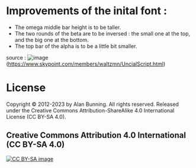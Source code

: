 # Improvements of the inital font :

- The omega middle bar height is to be taller.  
- The two rounds of the beta are to be inversed : the small one at the top, and the big one at the bottom.
- The top bar of the alpha is to be a little bit smaller.

source : 
![image](https://github.com/user-attachments/assets/a26d06ca-b371-48d1-ad40-5f2f0b4f8483)
(https://www.skypoint.com/members/waltzmn/UncialScript.html)

# License
Copyright © 2012-2023 by Alan Bunning. All rights reserved. Released under the Creative Commons Attribution-ShareAlike 4.0 International License (CC BY-SA 4.0).

## Creative Commons Attribution 4.0 International (CC BY-SA 4.0)

[![CC BY-SA image](https://licensebuttons.net/l/by-sa/4.0/88x31.png)](http://creativecommons.org/licenses/by-sa/4.0/)



